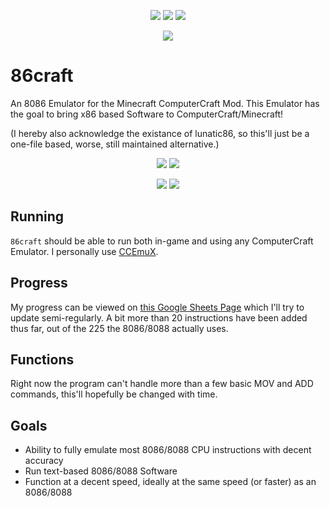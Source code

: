 
<p align="center">
  <img src="https://img.shields.io/github/issues-raw/OfficialPixelBrush/86craft"/>
  <img src="https://img.shields.io/github/last-commit/OfficialPixelBrush/86craft"/>
  <img src="https://img.shields.io/github/milestones/closed/OfficialPixelBrush/86craft"/>
</p>
<p align="center">
  <img src="https://img.shields.io/twitter/follow/pixel_brush?style=social"/>
</p>

86craft
=======
An 8086 Emulator for the Minecraft ComputerCraft Mod.
This Emulator has the goal to bring x86 based Software to ComputerCraft/Minecraft!

(I hereby also acknowledge the existance of lunatic86, so this'll just be a one-file based, worse, still maintained alternative.)

<p align="center">
  <img src="https://img.shields.io/badge/Written%20in-Lua-blue"/>
  <img src="https://img.shields.io/badge/Made%20for-ComputerCraft-lightgrey"/>
</p>
<p align="center">
  <img src="https://img.shields.io/github/languages/code-size/OfficialPixelBrush/86craft"/>
  <img src="https://img.shields.io/tokei/lines/github/OfficialPixelBrush/86craft"/>
</p>

Running
--------
`86craft` should be able to run both in-game and using any ComputerCraft Emulator.
I personally use [CCEmuX](https://emux.cc/).

Progress
--------
My progress can be viewed on [this Google Sheets Page](https://docs.google.com/spreadsheets/d/1eepaNIrG2MulV-X3MGXVQjvNjwEKsK_xqnjEliVDz-g/edit?usp=sharing) which I'll try to update semi-regularly.
A bit more than 20 instructions have been added thus far, out of the 225 the 8086/8088 actually uses.

Functions
---------
Right now the program can't handle more than a few basic MOV and ADD commands, this'll hopefully be changed with time.

Goals
---------
- Ability to fully emulate most 8086/8088 CPU instructions with decent accuracy
- Run text-based 8086/8088 Software
- Function at a decent speed, ideally at the same speed (or faster) as an 8086/8088
